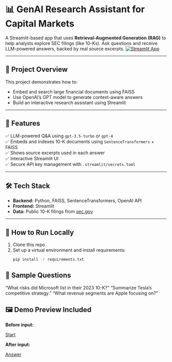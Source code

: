 # 📊 GenAI Research Assistant for Capital Markets

A Streamlit-based app that uses **Retrieval-Augmented Generation (RAG)** to help analysts explore SEC filings (like 10-Ks). Ask questions and receive LLM-powered answers, backed by real source excerpts.
[![Streamlit App](https://static.streamlit.io/badges/streamlit_badge_black_white.svg)](https://genai-research-assistant-ayshufwody9samm8bxyajq.streamlit.app/)



---

## 📌 Project Overview

This project demonstrates how to:
- Embed and search large financial documents using FAISS
- Use OpenAI’s GPT model to generate context-aware answers
- Build an interactive research assistant using Streamlit

---

## 🧠 Features

✅ LLM-powered Q&A using `gpt-3.5-turbo` or `gpt-4`  
✅ Embeds and indexes 10-K documents using `SentenceTransformers` + FAISS  
✅ Shows source excerpts used in each answer  
✅ Interactive Streamlit UI  
✅ Secure API key management with `.streamlit/secrets.toml`

---

## 🛠️ Tech Stack

- **Backend:** Python, FAISS, SentenceTransformers, OpenAI API
- **Frontend:** Streamlit
- **Data:** Public 10-K filings from [sec.gov](https://www.sec.gov/)

---

## 🚀 How to Run Locally

1. Clone this repo  
2. Set up a virtual environment and install requirements:
   ```bash
   pip install -r requirements.txt


## 💬 Sample Questions
“What risks did Microsoft list in their 2023 10-K?”
“Summarize Tesla’s competitive strategy.”
“What revenue segments are Apple focusing on?”

## 🖼️ Demo Preview Included

**Before input:**

[Start](assets/app.py.png)

**After input:**

[Answer](assets/user_input_&_answer.png)


